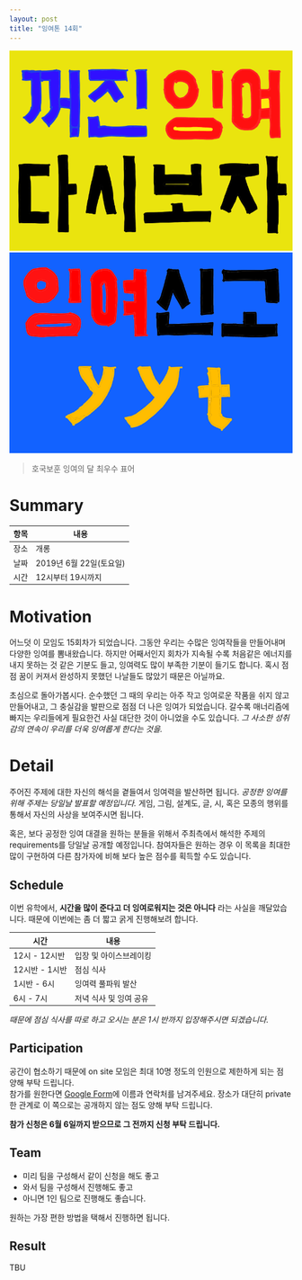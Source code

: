 ```yaml
---
layout: post
title: "잉여톤 14회"
---
```


![poster_1](/images/14/yyt_14_dashi.png)
![poster_2](/images/14/yyt_14_singo.png)

> 호국보훈 잉여의 달 최우수 표어

# Summary

| 항목 | 내용                    |
| ---- | ----------------------- |
| 장소 | 개롱                    |
| 날짜 | 2019년 6월 22일(토요일) |
| 시간 | 12시부터 19시까지       |

# Motivation

어느덧 이 모임도 15회차가 되었습니다. 그동안 우리는 수많은 잉여작들을 만들어내며 다양한 잉여를 뽐내왔습니다. 하지만 어째서인지 회차가 지속될 수록 처음같은 에너지를 내지 못하는 것 같은 기분도 들고, 잉여력도 많이 부족한 기분이 들기도 합니다. 혹시 점점 꿈이 커져서 완성하지 못했던 나날들도 많았기 때문은 아닐까요.

초심으로 돌아가봅시다. 순수했던 그 때의 우리는 아주 작고 잉여로운 작품을 쉬지 않고 만들어내고, 그 충실감을 발판으로 점점 더 나은 잉여가 되었습니다. 갈수록 매너리즘에 빠지는 우리들에게 필요한건 사실 대단한 것이 아니었을 수도 있습니다. _그 사소한 성취감의 연속이 우리를 더욱 잉여롭게 한다는 것을._

# Detail

주어진 주제에 대한 자신의 해석을 곁들여서 잉여력을 발산하면 됩니다. *공정한 잉여를 위해 주제는 당일날 발표할 예정입니다.* 게임, 그림, 설계도, 글, 시, 혹은 모종의 행위를 통해서 자신의 사상을 보여주시면 됩니다.

혹은, 보다 공정한 잉여 대결을 원하는 분들을 위해서 주최측에서 해석한 주제의 requirements를 당일날 공개할 예정입니다. 참여자들은 원하는 경우 이 목록을 최대한 많이 구현하여 다른 참가자에 비해 보다 높은 점수를 획득할 수도 있습니다.

## Schedule

이번 유학에서, **시간을 많이 준다고 더 잉여로워지는 것은 아니다** 라는 사실을 깨달았습니다. 때문에 이번에는 좀 더 짧고 굵게 진행해보려 합니다.

| 시간           | 내용                   |
| -------------- | ---------------------- |
| 12시 - 12시반  | 입장 및 아이스브레이킹 |
| 12시반 - 1시반 | 점심 식사              |
| 1시반 - 6시    | 잉여력 풀파워 발산     |
| 6시 - 7시      | 저녁 식사 및 잉여 공유 |

*때문에 점심 식사를 따로 하고 오시는 분은 1시 반까지 입장해주시면 되겠습니다.*

## Participation

공간이 협소하기 때문에 on site 모임은 최대 10명 정도의 인원으로 제한하게 되는 점 양해 부탁 드립니다.  
참가를 원한다면 [Google Form](https://forms.gle/KuVEn4oXpdFm3tqMA)에 이름과 연락처를 남겨주세요. 장소가 대단히 private한 관계로 이 쪽으로는 공개하지 않는 점도 양해 부탁 드립니다.

**참가 신청은 6월 6일까지 받으므로 그 전까지 신청 부탁 드립니다.**

## Team

- 미리 팀을 구성해서 같이 신청을 해도 좋고
- 와서 팀을 구성해서 진행해도 좋고
- 아니면 1인 팀으로 진행해도 좋습니다.

원하는 가장 편한 방법을 택해서 진행하면 됩니다.

## Result

TBU
